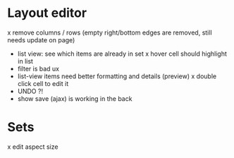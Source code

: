 
Layout editor
=============
x remove columns / rows
  (empty right/bottom edges are removed, still needs update on page)
- list view: see which items are already in set
x hover cell should highlight in list
- filter is bad ux
- list-view items need better formatting and details (preview)
x double click cell to edit it
- UNDO ?!
- show save (ajax) is working in the back

Sets
====
x edit aspect size